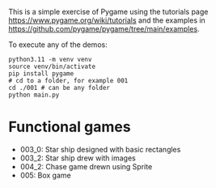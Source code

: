 This is a simple exercise of Pygame using the tutorials page https://www.pygame.org/wiki/tutorials and the examples in https://github.com/pygame/pygame/tree/main/examples.

To execute any of the demos:
```
python3.11 -m venv venv
source venv/bin/activate
pip install pygame
# cd to a folder, for example 001
cd ./001 # can be any folder
python main.py
```

# Functional games
- 003_0: Star ship designed with basic rectangles
- 003_2: Star ship drew with images
- 004_2: Chase game drewn using Sprite
- 005: Box game